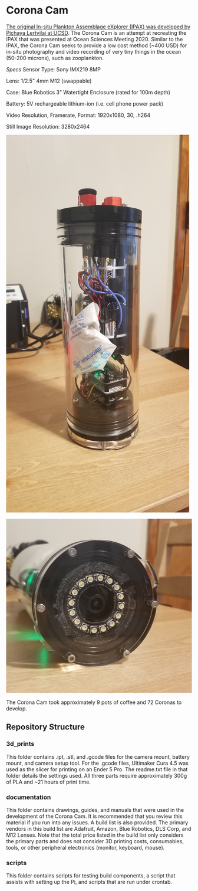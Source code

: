 # Corona Cam
[The original In-situ Plankton Assemblage eXplorer (IPAX) was developed by Pichaya Lertvilai at UCSD](https://agu.confex.com/agu/osm20/meetingapp.cgi/Paper/648464). The Corona Cam is an attempt at recreating the IPAX that was presented at Ocean Sciences Meeting 2020. Similar to the IPAX, the Corona Cam seeks to provide a low cost method (~400 USD) for in-situ photography and video recording of very tiny things in the ocean (50-200 microns), such as zooplankton.

*Specs*
Sensor Type: Sony IMX219 8MP

Lens: 1/2.5" 4mm M12 (swappable)

Case: Blue Robotics 3" Watertight Enclosure (rated for 100m depth)

Battery: 5V rechargeable lithium-ion (i.e. cell phone power pack)

Video Resolution, Framerate, Format: 1920x1080, 30, .h264

Still Image Resolution: 3280x2464  


![Face](https://github.com/IanTBlack/corona_cam/blob/master/documentation/images/full_tall.jpg)

![Tall](https://github.com/IanTBlack/corona_cam/blob/master/documentation/images/full_face.jpg)


The Corona Cam took approximately 9 pots of coffee and 72 Coronas to develop.


## Repository Structure
### 3d_prints
This folder contains .ipt, .stl, and .gcode files for the camera mount, battery mount, and camera setup tool. For the .gcode files, Ultimaker Cura 4.5 was used as the slicer for printing on an Ender 5 Pro. The readme.txt file in that folder details the settings used. All three parts require approximately 300g of PLA and ~21 hours of print time.

### documentation
This folder contains drawings, guides, and manuals that were used in the development of the Corona Cam. It is recommended that you review this material if you run into any issues.
A build list is also provided. The primary vendors in this build list are Adafruit, Amazon, Blue Robotics, DLS Corp, and M12 Lenses. Note that the total price listed in the build list only considers the primary parts and does not consider 3D printing costs, consumables, tools, or other peripheral electronics (monitor, keyboard, mouse).

### scripts
This folder contains scripts for testing build components, a script that assists with setting up the Pi, and scripts that are run under crontab.
